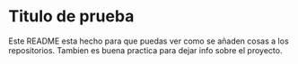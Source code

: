 # Titulo de prueba

Este README esta hecho para que puedas ver como se añaden cosas a los repositorios. 
Tambien es buena practica para dejar info sobre el proyecto.
